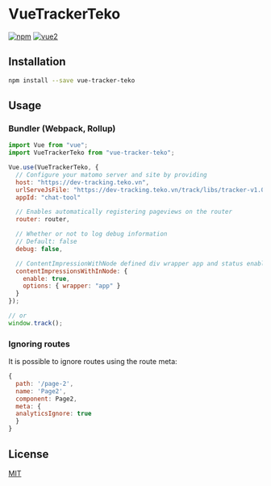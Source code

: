 # VueTrackerTeko

[![npm](https://img.shields.io/npm/v/vue-matomo.svg)](https://www.npmjs.com/package/vue-matomo)
[![vue2](https://img.shields.io/badge/vue-2.x-brightgreen.svg)](https://vuejs.org/)

## Installation

```bash
npm install --save vue-tracker-teko
```

## Usage

### Bundler (Webpack, Rollup)

```js
import Vue from "vue";
import VueTrackerTeko from "vue-tracker-teko";

Vue.use(VueTrackerTeko, {
  // Configure your matomo server and site by providing
  host: "https://dev-tracking.teko.vn",
  urlServeJsFile: "https://dev-tracking.teko.vn/track/libs/tracker-v1.0.0.full.min.js",
  appId: "chat-tool"

  // Enables automatically registering pageviews on the router
  router: router,

  // Whether or not to log debug information
  // Default: false
  debug: false,

  // ContentImpressionWithNode defined div wrapper app and status enable or not
  contentImpressionsWithInNode: {
    enable: true,
    options: { wrapper: "app" }
  }
});

// or
window.track();

```

### Ignoring routes

It is possible to ignore routes using the route meta:

```js
{
  path: '/page-2',
  name: 'Page2',
  component: Page2,
  meta: {
  analyticsIgnore: true
  }
}
```

## License

[MIT](http://opensource.org/licenses/MIT)
